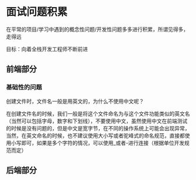 # 面试问题积累

在平常的项目/学习中遇到的概念性问题/开发性问题多多进行积累，所谓见得多，走得远

目标：向着全栈开发工程师不断前进

## 前端部分

### 基础性的问题

创建文件时，文件名一般是用英文的，为什么不使用中文呢？

在创建文件名的时候，我们一般是将这个文件命名为与这个文件功能类似的英文名（当然可以包括字母，数字和下划线），不要使用中文，虽然使用中文在前端测试的时候是没有问题的，但是中文是宽字节，在不同的操作系统上可能会出现异常，当然，在英文命名的时候，也不建议使用大小写或者驼峰式的命名规范，直接都使用小写即可，如果是多个字符的情况，可以使用_或者-进行连接（根据单位开发规范而定）

## 后端部分